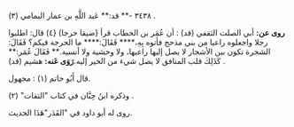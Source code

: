 ٣٤٣٨ -** قد:** عَبد اللَّهِ بن عمار اليمامي (٣) .

**روى عن:** أبي الصلت الثقفي (قد) : أن عُمَر بن الخطاب قرأ {ضيقا حرجا) {٤) قال: اطلبوا رجلا واجعلوه راعيا من بني مذحج فأتوه بِهِ،**** فَقَالَ:**** ما الحرجة فيكم؟ فَقَالَ: الشجرة تكون بين الأشجار لا يصل إليها راعيها، ولا وحشية ولا أنسية.** فَقَالَ عُمَر:** كَذَلِكَ قلب المنافق لا يصل شيء من الخير إليه.**رَوَى عَنه:** هشيم (قد) .

قال أَبُو حاتم (١) : مجهول.

وذكره ابنُ حِبَّان في كتاب "الثقات" (٢) .

روى له أبو داود في "القَدَر"هَذَا الحديث.